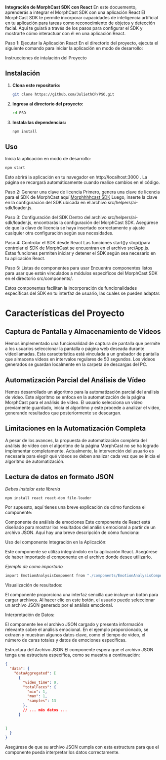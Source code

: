 **Integración de MorphCast SDK con React**
En este docuemento, aprenderás a integrar el MorphCast SDK con una aplicación React  El MorphCast SDK te permite incorporar capacidades de inteligencia artificial en tu aplicación para tareas como reconocimiento de objetos y detección facial. Aquí te guiará a través de los pasos para configurar el SDK y mostrarte cómo interactuar con él en una aplicación React.

Paso 1: Ejecutar la Aplicación React
En el directorio del proyecto, ejecuta el siguiente comando para iniciar la aplicación en modo de desarrollo:

Instrucciones de intalación del Proyecto 

## Instalación

1. **Clona este repositorio:**
    ```bash
    git clone https://github.com/JuliethCP/PSO.git
    ```

2. **Ingresa al directorio del proyecto:**
    ```bash
    cd PSO
    ```

3. **Instala las dependencias:**
    ```bash
    npm install
    ```

## Uso

Inicia la aplicación en modo de desarrollo:



```bash
npm start

```
Esto abrirá la aplicación en tu navegador en http://localhost:3000 . La página se recargará automáticamente cuando realice cambios en el código.

Paso 2: Generar una clave de licencia
Primero, genera una clave de licencia para el SDK de MorphCast aquí [Morphhhhcast SDK](https://www.morphcast.com/sdk-licence-request/)  Luego, inserte la clave en la configuración del SDK ubicada en el archivo src/helpers/ai-sdk/loader.js.

Paso 3: Configuración del SDK
Dentro del archivo src/helpers/ai-sdk/loader.js, encontrarás la configuración del MorphCast SDK. Asegúrese de que la clave de licencia se haya insertado correctamente y ajuste cualquier otra configuración según sus necesidades.

Paso 4: Controlar el SDK desde React
Las funciones start()y stop()para controlar el SDK de MorphCast se encuentran en el archivo src/App.js. Estas funciones permiten iniciar y detener el SDK según sea necesario en tu aplicación React.

Paso 5: Listas de componentes para usar
Encuentra componentes listos para usar que están vinculados a módulos específicos del MorphCast SDK en el directorio src/components/.

 Estos componentes facilitan la incorporación de funcionalidades específicas del SDK en tu interfaz de usuario, las cuales se pueden adaptar.

# Características del Proyecto

## Captura de Pantalla y Almacenamiento de Videos

Hemos implementado una funcionalidad de captura de pantalla que permite a los usuarios seleccionar la pantalla o página web deseada durante videollamadas. Esta característica está vinculada a un grabador de pantalla que almacena videos en intervalos regulares de 50 segundos. Los videos generados se guardan localmente en la carpeta de descargas del PC.

## Automatización Parcial del Análisis de Vídeo

Hemos desarrollado un algoritmo para la automatización parcial del análisis de vídeo. Este algoritmo se enfoca en la automatización de la página MorphCast para el análisis de vídeo. El usuario selecciona un video previamente guardado, inicia el algoritmo y este procede a analizar el video, generando resultados que posteriormente se descargan.

## Limitaciones en la Automatización Completa

A pesar de los avances, la propuesta de automatización completa del análisis de vídeo con el algoritmo de la página MorphCast no se ha logrado implementar completamente. Actualmente, la intervención del usuario es necesaria para elegir qué videos se deben analizar cada vez que se inicia el algoritmo de automatización.

## Lectura de datos en formato JSON
*Debes instalar esta libreria*
```bash
npm install react react-dom file-loader
```

Por supuesto, aquí tienes una breve explicación de cómo funciona el componente:

Componente de análisis de emociones
Este componente de React está diseñado para mostrar los resultados del análisis emocional a partir de un archivo JSON. Aquí hay una breve descripción de cómo funciona:

Uso del componente
Integración en la Aplicación:

Este componente se utiliza integrándolo en tu aplicación React. Asegúrese de haber importado el componente en el archivo donde desee utilizarlo.

*Ejemplo de como importarlo*
```bash
import EmotionAnalysisComponent from "./components/EmotionAnalysisComponent ";
```

Visualización de resultados:

El componente proporciona una interfaz sencilla que incluye un botón para cargar archivos. Al hacer clic en este botón, el usuario puede seleccionar un archivo JSON generado por el análisis emocional.

Interpretación de Datos:

El componente lee el archivo JSON cargado y presenta información relevante sobre el análisis emocional. En el ejemplo proporcionado, se extraen y muestran algunos datos clave, como el tiempo de video, el número de caras totales y datos de emociones específicas.

Estructura del Archivo JSON
El componente espera que el archivo JSON tenga una estructura específica, como se muestra a continuación:

```json
{
  "data": {
    "dataAggregated": [
      {
        "video_time": 0,
        "totalFaces": {
          "min": 1,
          "max": 1,
          "samples": 13
        },
        // ... más datos ...
      }
    
   
]
  }
}
```
Asegúrese de que su archivo JSON cumpla con esta estructura para que el componente pueda interpretar los datos correctamente.